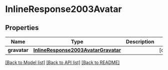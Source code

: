 # InlineResponse2003Avatar

## Properties
Name | Type | Description | Notes
------------ | ------------- | ------------- | -------------
**gravatar** | [**InlineResponse2003AvatarGravatar**](InlineResponse2003AvatarGravatar.md) |  | [optional] 

[[Back to Model list]](../README.md#documentation-for-models) [[Back to API list]](../README.md#documentation-for-api-endpoints) [[Back to README]](../README.md)

